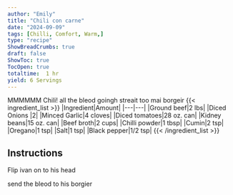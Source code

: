 ```yaml
---
author: "Emily"
title: "Chili con carne"
date: "2024-09-09"
tags: [Chilli, Comfort, Warm,]
type: "recipe"
ShowBreadCrumbs: true
draft: false
ShowToc: true
TocOpen: true
totaltime:  1 hr
yield: 6 Servings
---
```

MMMMMM Chili!
all the bleod goingh streait too mai borgeir
{{< ingredient_list >}}
|Ingredient|Amount|
|---|---|
|Ground beef|2 lbs|
|Diced Onions |2|
|Minced Garlic|4 cloves|
|Diced tomatoes|28 oz. can|
|Kidney beans|15 oz. can|
|Beef broth|2 cups|
|Chilli powder|1 tbsp|
|Cumin|2 tsp|
|Oregano|1 tsp|
|Salt|1 tsp|
|Black pepper|1/2 tsp|
{{< /ingredient_list >}}
## Instructions

Flip ivan on to his head

send the bleod to his borgier

